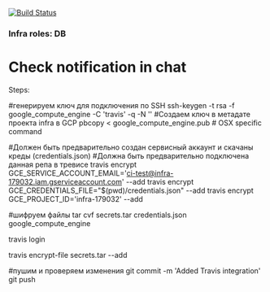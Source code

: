 [![Build Status](https://travis-ci.org/vsb2007/infra-roles-db.svg?branch=master)](https://travis-ci.org/vsb2007/infra-roles-db)

### Infra roles: DB
# Check notification in chat

Steps:

#генерируем ключ для подключения по SSH
ssh-keygen -t rsa -f google_compute_engine -C 'travis' -q -N ''
#Создаем ключ в метадате проекта infra в GCP
pbcopy < google_compute_engine.pub # OSX specific command

#Должен быть предварительно создан сервисный аккаунт и скачаны креды (credentials.json)
#Должна быть предварительно подключена данная репа в тревисе
travis encrypt GCE_SERVICE_ACCOUNT_EMAIL='ci-test@infra-179032.iam.gserviceaccount.com' --add
travis encrypt GCE_CREDENTIALS_FILE="$(pwd)/credentials.json" --add
travis encrypt GCE_PROJECT_ID='infra-179032' --add

#шифруем файлы
tar cvf secrets.tar credentials.json google_compute_engine

travis login

travis encrypt-file secrets.tar --add

#пушим и проверяем изменения
git commit -m 'Added Travis integration'
git push
